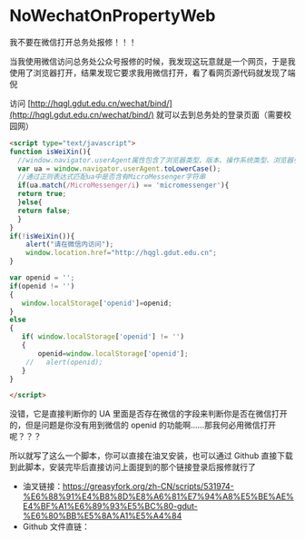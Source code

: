 # NoWechatOnPropertyWeb

我不要在微信打开总务处报修！！！

当我使用微信访问总务处公众号报修的时候，我发现这玩意就是一个网页，于是我使用了浏览器打开，结果发现它要求我用微信打开，看了看网页源代码就发现了端倪

访问 [http://hqgl.gdut.edu.cn/wechat/bind/](http://hqgl.gdut.edu.cn/wechat/bind/) 就可以去到总务处的登录页面（需要校园网）

```html
<script type="text/javascript">  
function isWeiXin(){
  //window.navigator.userAgent属性包含了浏览器类型、版本、操作系统类型、浏览器引擎类型等信息，这个属性可以用来判断浏览器类型
  var ua = window.navigator.userAgent.toLowerCase();
  //通过正则表达式匹配ua中是否含有MicroMessenger字符串
  if(ua.match(/MicroMessenger/i) == 'micromessenger'){
  return true;
  }else{
  return false;
  }
}
if(!isWeiXin()){
    alert("请在微信内访问");
    window.location.href="http://hqgl.gdut.edu.cn";
}

var openid = '';
if(openid != '')
{
   window.localStorage['openid']=openid;
}
else
{
   if( window.localStorage['openid'] != '')
   {
       openid=window.localStorage['openid'];
	//   alert(openid);
   }
}

</script>
```

没错，它是直接判断你的 UA 里面是否存在微信的字段来判断你是否在微信打开的，但是问题是你没有用到微信的 openid 的功能啊……那我何必用微信打开呢？？？

所以就写了这么一个脚本，你可以直接在油叉安装，也可以通过 Github 直接下载到此脚本，安装完毕后直接访问上面提到的那个链接登录后报修就行了

- 油叉链接：https://greasyfork.org/zh-CN/scripts/531974-%E6%88%91%E4%B8%8D%E8%A6%81%E7%94%A8%E5%BE%AE%E4%BF%A1%E6%89%93%E5%BC%80-gdut-%E6%80%BB%E5%8A%A1%E5%A4%84
- Github 文件直链：